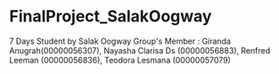 # FinalProject_SalakOogway
7 Days Student by Salak Oogway Group's Member :  Giranda Anugrah(00000056307), Nayasha Clarisa Ds (00000056883), Renfred Leeman (00000056836), Teodora Lesmana (00000057079)
